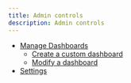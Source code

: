 ```yaml
---
title: Admin controls
description: Admin controls
---
```


- [Manage Dashboards](#)
  - [Create a custom dashboard](create-a-dashboard.md)
  - [Modify a dashboard](modify-dashboard.md)
- [Settings](settings.md)

